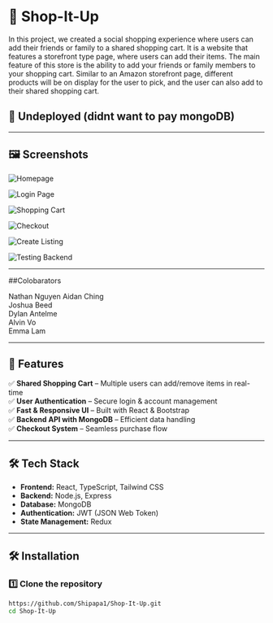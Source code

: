 # 🛒 Shop-It-Up

In this project, we created a social shopping experience where users can add their friends or family to a shared shopping cart. It is a website that features a storefront type page, where users can add their items. The main feature of this store is the ability to add your friends or family members to your shopping cart. Similar to an Amazon storefront page, different products will be on display for the user to pick, and the user can also add to their shared shopping cart.
## 🎥 Undeployed (didnt want to pay mongoDB)

---

## 🖼 Screenshots
![Homepage](https://github.com/user-attachments/assets/ff837699-0609-4dde-8945-af253ebbee62)

![Login Page](https://github.com/user-attachments/assets/c19851f3-3012-4978-a621-c58dc05ac4ee)

![Shopping Cart](https://github.com/user-attachments/assets/d7a6e90e-6e83-4531-9faa-995fc65c0256)

![Checkout](https://github.com/user-attachments/assets/418ad34e-e2db-4129-a2a4-ccccd58c48ee)

![Create Listing](https://github.com/user-attachments/assets/67d26e8c-8e9a-4b6c-aed0-474a34b0ebc5)

![Testing Backend](https://github.com/user-attachments/assets/60ff15d1-98cc-4a32-8d70-a8134aa72206)


---

##Colobarators
 

Nathan Nguyen 
Aidan Ching		
Joshua Beed		
Dylan Antelme 	
Alvin Vo		
Emma Lam		


---

## 🚀 Features
✅ **Shared Shopping Cart** – Multiple users can add/remove items in real-time  
✅ **User Authentication** – Secure login & account management  
✅ **Fast & Responsive UI** – Built with React & Bootstrap  
✅ **Backend API with MongoDB** – Efficient data handling  
✅ **Checkout System** – Seamless purchase flow  

---

## 🛠 Tech Stack
- **Frontend:** React, TypeScript, Tailwind CSS  
- **Backend:** Node.js, Express  
- **Database:** MongoDB  
- **Authentication:** JWT (JSON Web Token)  
- **State Management:** Redux  

---

## 🛠 Installation

### 1️⃣ Clone the repository
```bash
https://github.com/Shipapa1/Shop-It-Up.git
cd Shop-It-Up
